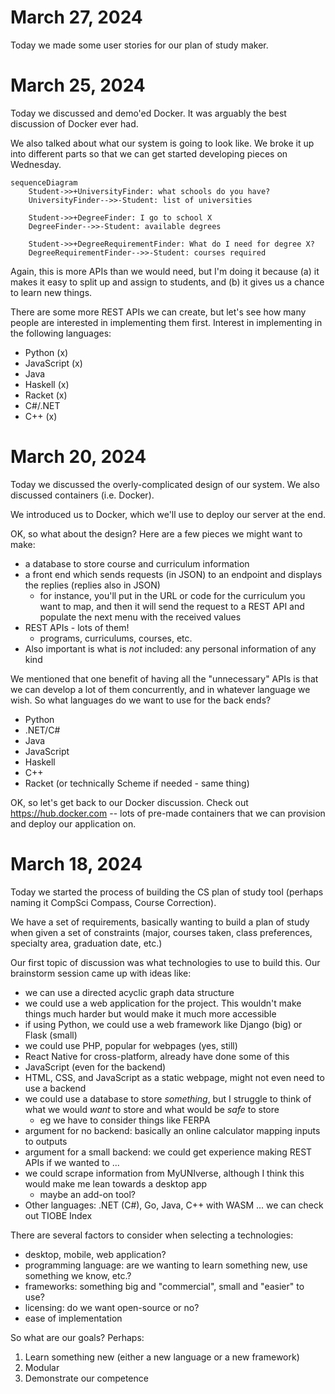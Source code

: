 # March 27, 2024
Today we made some user stories for our plan of study maker.

# March 25, 2024
Today we discussed and demo'ed Docker. It was arguably the best discussion of Docker ever had.

We also talked about what our system is going to look like. We broke it up into different parts so that we can 
get started developing pieces on Wednesday.

```mermaid
sequenceDiagram
    Student->>+UniversityFinder: what schools do you have?
    UniversityFinder-->>-Student: list of universities

    Student->>+DegreeFinder: I go to school X
    DegreeFinder-->>-Student: available degrees

    Student->>+DegreeRequirementFinder: What do I need for degree X?
    DegreeRequirementFinder-->>-Student: courses required
```

Again, this is more APIs than we would need, but I'm doing it because (a) it makes it easy to split up and assign to
students, and (b) it gives us a chance to learn new things.

There are some more REST APIs we can create, but let's see how many people are interested in implementing
them first. Interest in implementing in the following languages:
* Python (x)
* JavaScript (x)
* Java
* Haskell (x)
* Racket (x)
* C#/.NET
* C++ (x)


# March 20, 2024
Today we discussed the overly-complicated design of our system. We also discussed containers (i.e. Docker).

We introduced us to Docker, which we'll use to deploy our server at the end.

OK, so what about the design? Here are a few pieces we might want to make:
* a database to store course and curriculum information
* a front end which sends requests (in JSON) to an endpoint and displays the replies (replies also in JSON)
  * for instance, you'll put in the URL or code for the curriculum you want to map, and then
    it will send the request to a REST API and populate the next menu with the received values
* REST APIs - lots of them!
  * programs, curriculums, courses, etc.
* Also important is what is _not_ included: any personal information of any kind

We mentioned that one benefit of having all the "unnecessary" APIs is that we can develop a lot of them concurrently, and in
whatever language we wish. So what languages do we want to use for the back ends?
* Python
* .NET/C#
* Java
* JavaScript
* Haskell
* C++
* Racket (or technically Scheme if needed - same thing)

OK, so let's get back to our Docker discussion. Check out https://hub.docker.com -- lots of pre-made containers that we can provision
and deploy our application on.

# March 18, 2024
Today we started the process of building the CS plan of study tool (perhaps naming it CompSci Compass, Course Correction).

We have a set of requirements, basically wanting to build a plan of study when given a set of constraints (major, courses taken, class preferences, specialty area, graduation date, etc.)

Our first topic of discussion was what technologies to use to build this. Our brainstorm session came up with ideas like:
* we can use a directed acyclic graph data structure
* we could use a web application for the project. This wouldn't make things much harder but would make it much more accessible
* if using Python, we could use a web framework like Django (big) or Flask (small)
* we could use PHP, popular for webpages (yes, still)
* React Native for cross-platform, already have done some of this
* JavaScript (even for the backend)
* HTML, CSS, and JavaScript as a static webpage, might not even need to use a backend
* we could use a database to store _something_, but I struggle to think of what we would _want_ to store and what would be _safe_ to store
  * eg we have to consider things like FERPA
* argument for no backend: basically an online calculator mapping inputs to outputs
* argument for a small backend: we could get experience making REST APIs if we wanted to ...
* we could scrape information from MyUNIverse, although I think this would make me lean towards a desktop app
  * maybe an add-on tool?
* Other languages: .NET (C#), Go, Java, C++ with WASM ... we can check out TIOBE Index

There are several factors to consider when selecting a technologies:
* desktop, mobile, web application?
* programming language: are we wanting to learn something new, use something we know, etc.?
* frameworks: something big and "commercial", small and "easier" to use?
* licensing: do we want open-source or no?
* ease of implementation

So what are our goals? Perhaps:
1. Learn something new (either a new language or a new framework)
2. Modular
3. Demonstrate our competence
